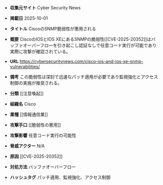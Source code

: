 - **収集元サイト**
Cyber Security News

- **掲載日**
2025-10-01

- **タイトル**
CiscoのSNMP脆弱性が悪用される

- **概要**
CiscoのIOSとIOS XEにあるSNMPの脆弱性[[CVE-2025-20352]]はバッファオーバーフローを引き起こし認証なしで任意コード実行が可能であり実際に攻撃が確認されている。

- **URL**
https://cybersecuritynews.com/cisco-ios-and-ios-xe-snmp-vulnerabilities/

- **備考**
この脆弱性は深刻で迅速なパッチ適用が必要であり監視強化とアクセス制御の実施が推奨される。

- **分類**
[[注意喚起]]

- **組織名**
Cisco

- **業種**
[[情報通信業]]

- **攻撃手口**
[[脆弱性の悪用]]

- **攻撃影響**
任意コード実行の可能性

- **脅威アクター**
N/A

- **原因**
[[CVE-2025-20352]]

- **対処方法**
バッファオーバーフロー

- **ハッシュタグ**
パッチ適用、監視強化、アクセス制御
